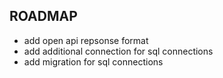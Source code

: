 ## ROADMAP
- add open api repsonse format
- add additional connection for sql connections
- add migration for sql connections